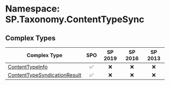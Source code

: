 # Namespace: SP.Taxonomy.ContentTypeSync

## Complex Types

Complex Type | SPO | SP 2019 | SP 2016 | SP 2013
----------|:---:|:-------:|:-------:|:-------:
[ContentTypeInfo](./ComplexTypes/ContentTypeInfo.md) | ✅ | ❌ | ❌ | ❌
[ContentTypeSyndicationResult](./ComplexTypes/ContentTypeSyndicationResult.md) | ✅ | ❌ | ❌ | ❌